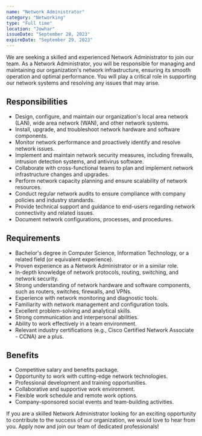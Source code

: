 ```yaml
---
name: "Network Administrator"
category: "Networking"
type: "Full time"
location: "Jowhar"
issueDate: "September 28, 2023"
expireDate: "September 29, 2023"
---
```


We are seeking a skilled and experienced Network Administrator to join our team. As a Network Administrator, you will be responsible for managing and maintaining our organization's network infrastructure, ensuring its smooth operation and optimal performance. You will play a critical role in supporting our network systems and resolving any issues that may arise.

## Responsibilities

- Design, configure, and maintain our organization's local area network (LAN), wide area network (WAN), and other network systems.
- Install, upgrade, and troubleshoot network hardware and software components.
- Monitor network performance and proactively identify and resolve network issues.
- Implement and maintain network security measures, including firewalls, intrusion detection systems, and antivirus software.
- Collaborate with cross-functional teams to plan and implement network infrastructure changes and upgrades.
- Perform network capacity planning and ensure scalability of network resources.
- Conduct regular network audits to ensure compliance with company policies and industry standards.
- Provide technical support and guidance to end-users regarding network connectivity and related issues.
- Document network configurations, processes, and procedures.

## Requirements

- Bachelor's degree in Computer Science, Information Technology, or a related field (or equivalent experience).
- Proven experience as a Network Administrator or in a similar role.
- In-depth knowledge of network protocols, routing, switching, and network security.
- Strong understanding of network hardware and software components, such as routers, switches, firewalls, and VPNs.
- Experience with network monitoring and diagnostic tools.
- Familiarity with network management and configuration tools.
- Excellent problem-solving and analytical skills.
- Strong communication and interpersonal abilities.
- Ability to work effectively in a team environment.
- Relevant industry certifications (e.g., Cisco Certified Network Associate - CCNA) are a plus.

## Benefits

- Competitive salary and benefits package.
- Opportunity to work with cutting-edge network technologies.
- Professional development and training opportunities.
- Collaborative and supportive work environment.
- Flexible work schedule and remote work options.
- Company-sponsored social events and team-building activities.

If you are a skilled Network Administrator looking for an exciting opportunity to contribute to the success of our organization, we would love to hear from you. Apply now and join our team of dedicated professionals!
